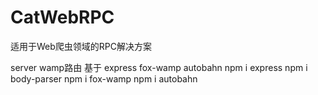 # CatWebRPC

适用于Web爬虫领域的RPC解决方案

server wamp路由 基于 express fox-wamp autobahn
npm i express
npm i body-parser
npm i fox-wamp
npm i autobahn